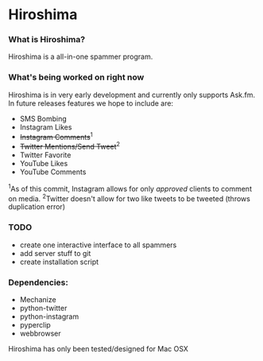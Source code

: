 # Hiroshima
### What is Hiroshima?
Hiroshima is a all-in-one spammer program. 

### What's being worked on right now
Hiroshima is in very early development and currently only supports Ask.fm. In future releases features we hope to include are:

* SMS Bombing
* Instagram Likes
* ~~Instagram Comments~~<sup>1</sup>
* ~~Twitter Mentions/Send Tweet~~<sup>2</sup>
* Twitter Favorite
* YouTube Likes
* YouTube Comments

<sup>1</sup>As of this commit, Instagram allows for only *approved* clients to comment on media.
<sup>2</sup>Twitter doesn't allow for two like tweets to be tweeted (throws duplication error)

### TODO
* create one interactive interface to all spammers
* add server stuff to git
* create installation script

### Dependencies:
* Mechanize
* python-twitter
* python-instagram
* pyperclip
* webbrowser

Hiroshima has only been tested/designed for Mac OSX

